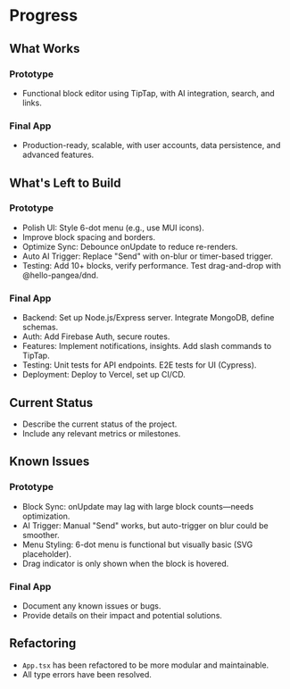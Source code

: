 # Progress

## What Works

### Prototype

- Functional block editor using TipTap, with AI integration, search, and links.

### Final App

- Production-ready, scalable, with user accounts, data persistence, and advanced features.

## What's Left to Build

### Prototype

- Polish UI: Style 6-dot menu (e.g., use MUI icons).
- Improve block spacing and borders.
- Optimize Sync: Debounce onUpdate to reduce re-renders.
- Auto AI Trigger: Replace "Send" with on-blur or timer-based trigger.
- Testing: Add 10+ blocks, verify performance. Test drag-and-drop with @hello-pangea/dnd.

### Final App

- Backend: Set up Node.js/Express server. Integrate MongoDB, define schemas.
- Auth: Add Firebase Auth, secure routes.
- Features: Implement notifications, insights. Add slash commands to TipTap.
- Testing: Unit tests for API endpoints. E2E tests for UI (Cypress).
- Deployment: Deploy to Vercel, set up CI/CD.

## Current Status

- Describe the current status of the project.
- Include any relevant metrics or milestones.

## Known Issues

### Prototype

- Block Sync: onUpdate may lag with large block counts—needs optimization.
- AI Trigger: Manual "Send" works, but auto-trigger on blur could be smoother.
- Menu Styling: 6-dot menu is functional but visually basic (SVG placeholder).
- Drag indicator is only shown when the block is hovered.

### Final App

- Document any known issues or bugs.
- Provide details on their impact and potential solutions.

## Refactoring

- `App.tsx` has been refactored to be more modular and maintainable.
- All type errors have been resolved.
